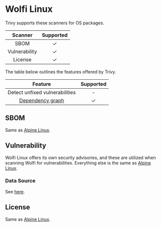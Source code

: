 # Wolfi Linux
Trivy supports these scanners for OS packages.

|    Scanner    | Supported |
| :-----------: | :-------: |
|     SBOM      |     ✓     |
| Vulnerability |     ✓     |
|    License    |     ✓     |

The table below outlines the features offered by Trivy.

|               Feature                | Supported |
|:------------------------------------:|:---------:|
|    Detect unfixed vulnerabilities    |     -     |
| [Dependency graph][dependench-graph] |     ✓     |

## SBOM
Same as [Alpine Linux](alpine.md).

## Vulnerability
Wolfi Linux offers its own security advisories, and these are utilized when scanning Wolfi for vulnerabilities.
Everything else is the same as [Alpine Linux](alpine.md).

### Data Source
See [here](../../scanner/vulnerability.md#data-sources).

## License
Same as [Alpine Linux](alpine.md).

[dependench-graph]: ../../configuration/reporting.md#show-origins-of-vulnerable-dependencies
[secdb]: https://packages.wolfi.dev/os/security.json